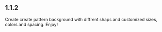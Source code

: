## 1.1.2

Create create pattern background with diffrent shaps and customized sizes, colors and spacing. Enjoy!
